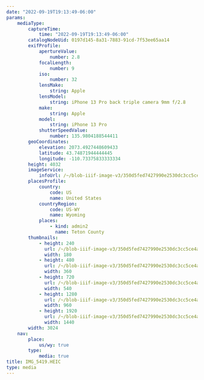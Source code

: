 ```yaml
---
date: "2022-09-19T19:13:49-06:00"
params:
    mediaType:
        captureTime:
            time: "2022-09-19T19:13:49-06:00"
        catalogNodeUid: 0197d145-8a31-7883-91cd-7f53ee65aa14
        exifProfile:
            apertureValue:
                number: 2.8
            focalLength:
                number: 9
            iso:
                number: 32
            lensMake:
                string: Apple
            lensModel:
                string: iPhone 13 Pro back triple camera 9mm f/2.8
            make:
                string: Apple
            model:
                string: iPhone 13 Pro
            shutterSpeedValue:
                number: 135.9804188544411
        geoCoordinates:
            elevation: 2073.4927448609433
            latitude: 43.74871944444445
            longitude: -110.73375833333334
        height: 4032
        imageService:
            infoUrl: /~/blob-iiif-image-v3/350d5fed7427990e2530dc3cc5ce4afe79a872d4b2ee2cec0d8a8cd4e54c60ce/info.json
        placesProfile:
            country:
                code: US
                name: United States
            countryRegion:
                code: US-WY
                name: Wyoming
            places:
                - kind: admin2
                  name: Teton County
        thumbnails:
            - height: 240
              url: /~/blob-iiif-image-v3/350d5fed7427990e2530dc3cc5ce4afe79a872d4b2ee2cec0d8a8cd4e54c60ce/full/180%2C240/0/default.jpg
              width: 180
            - height: 480
              url: /~/blob-iiif-image-v3/350d5fed7427990e2530dc3cc5ce4afe79a872d4b2ee2cec0d8a8cd4e54c60ce/full/360%2C480/0/default.jpg
              width: 360
            - height: 720
              url: /~/blob-iiif-image-v3/350d5fed7427990e2530dc3cc5ce4afe79a872d4b2ee2cec0d8a8cd4e54c60ce/full/540%2C720/0/default.jpg
              width: 540
            - height: 1280
              url: /~/blob-iiif-image-v3/350d5fed7427990e2530dc3cc5ce4afe79a872d4b2ee2cec0d8a8cd4e54c60ce/full/960%2C1280/0/default.jpg
              width: 960
            - height: 1920
              url: /~/blob-iiif-image-v3/350d5fed7427990e2530dc3cc5ce4afe79a872d4b2ee2cec0d8a8cd4e54c60ce/full/1440%2C1920/0/default.jpg
              width: 1440
        width: 3024
    nav:
        place:
            us/wy: true
        type:
            media: true
title: IMG_5419.HEIC
type: media
---
```

